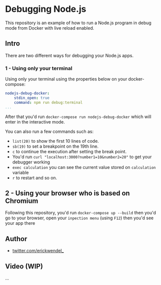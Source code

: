 # Debugging Node.js

This repository is an example of how to run a Node.js program in debug mode from Docker with live reload enabled.

## Intro

There are two different ways for debugging your Node.js apps. 

### 1 -  Using only your terminal

Using only your terminal using the properties below on your docker-compose:

```yaml
nodejs-debug-docker:
    stdin_open: true
    command: npm run debug:terminal
...
```

After that you'd run `docker-compose run nodejs-debug-docker` which will enter in the interactive mode.

You can also run a few commands such as:

- `list(20)` to show the first 10 lines of code.
- `sb(19)` to set a breakpoint on the 19th line.
- `c` to continue the execution after setting the break point.
- You'd run `curl "localhost:3000?number1=10&number2=20"` to get your debugger working
- `exec calculation` you can see the current value stored on `calculation` variable
- `r` to restart and so on.

## 2 - Using your browser who is based on Chromium

Following this repository, you'd run `docker-compose up --build` then you'd go to your browser, open your `inpection menu` (using `F12`) then you'd see your app there

## Author

- [twitter.com/erickwendel_](https://twitter.com/erickwendel_)

## Video (WIP)

...